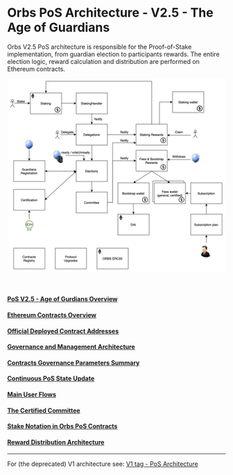 # Orbs PoS Architecture - V2.5 - The Age of Guardians

Orbs V2.5 PoS architecture is responsible for the Proof-of-Stake implementation, from guardian election to participants rewards. The entire election logic, reward calculation and distribution are performed on Ethereum contracts. 

![pos_v2_5_contarcts](./_img/pos_v2_5_contracts.png "PoS V2.5 contracts")

&nbsp;

#### [PoS V2.5 - Age of Gurdians Overview](./overview.md)

#### [Ethereum Contracts Overview](./contracts.md)

#### [Official Deployed Contract Addresses](https://github.com/orbs-network/posv2-contracts-deployment-migration/blob/master/DEPLOYED_CONTRACTS.md)

#### [Governance and Management Architecture](./management.md)

#### [Contracts Governance Parameters Summary](./parameters.md)

#### [Continuous PoS State Update](./continuous_state_update.md)

#### [Main User Flows](./user_flows.md)

#### [The Certified Committee](./certified_committee.md)

#### [Stake Notation in Orbs PoS Contracts](./stake_notation.md)

#### [Reward Distribution Architecture](./reward_dist_arch.md)


---

For (the deprecated) V1 architecture see: [V1 tag - PoS Architecture](https://github.com/orbs-network/orbs-spec/tree/V1/pos-architecture)
